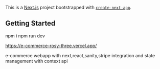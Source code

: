 This is a [Next.js](https://nextjs.org/) project bootstrapped with [`create-next-app`](https://github.com/vercel/next.js/tree/canary/packages/create-next-app).

## Getting Started

npm i 
npm run dev

https://e-commerce-rosy-three.vercel.app/

e-commerce webapp with next,react,sanity,stripe integration and state management with context api